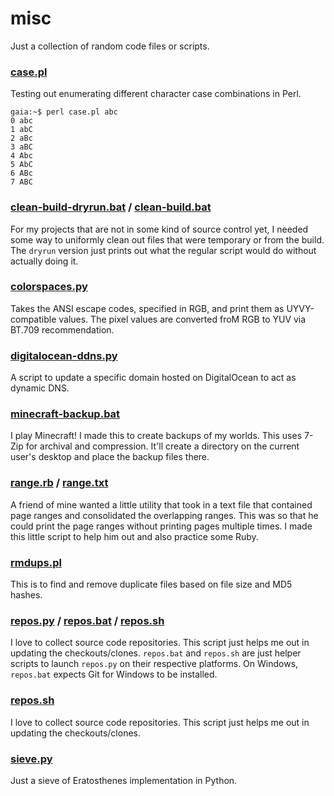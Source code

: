 # misc
Just a collection of random code files or scripts.

### [case.pl](perl/case.pl)
Testing out enumerating different character case combinations in Perl.

	gaia:~$ perl case.pl abc
	0 abc
	1 abC
	2 aBc
	3 aBC
	4 Abc
	5 AbC
	6 ABc
	7 ABC

### [clean-build-dryrun.bat](batch/clean-build-dryrun.bat) / [clean-build.bat](batch/clean-build.bat)
For my projects that are not in some kind of source control yet, I needed some
way to uniformly clean out files that were temporary or from the build.  The
`dryrun` version just prints out what the regular script would do without
actually doing it.

### [colorspaces.py](python/colorspaces.py)
Takes the ANSI escape codes, specified in RGB, and print them as
UYVY-compatible values.  The pixel values are converted froM RGB to YUV via
BT.709 recommendation.

### [digitalocean-ddns.py](python/digitalocean-ddns.py)
A script to update a specific domain hosted on DigitalOcean to act as dynamic
DNS.

### [minecraft-backup.bat](batch/minecraft-backup.bat)
I play Minecraft!  I made this to create backups of my worlds.  This uses 7-Zip
for archival and compression.  It'll create a directory on the current user's
desktop and place the backup files there.

### [range.rb](ruby/range.rb) / [range.txt](ruby/range.txt)
A friend of mine wanted a little utility that took in a text file that
contained page ranges and consolidated the overlapping ranges.  This was so
that he could print the page ranges without printing pages multiple times.  I
made this little script to help him out and also practice some Ruby.

### [rmdups.pl](perl/rmdups.pl)
This is to find and remove duplicate files based on file size and MD5 hashes.

### [repos.py](python/repos.py) / [repos.bat](python/repos.bat) / [repos.sh](python/repos.sh)
I love to collect source code repositories.  This script just helps me out in
updating the checkouts/clones.  `repos.bat` and `repos.sh` are just helper
scripts to launch `repos.py` on their respective platforms.  On Windows,
`repos.bat` expects Git for Windows to be installed.


### [repos.sh](sh/repos.sh)
I love to collect source code repositories.  This script just helps me out in
updating the checkouts/clones.

### [sieve.py](python/sieve.py)
Just a sieve of Eratosthenes implementation in Python.
